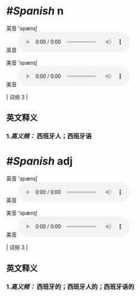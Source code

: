 # ***\#Spanish*** n
英音 'spænɪʃ  
英音
<audio src="./media/Spanish-b.aac" controls="controls"></audio>

美音 'spænɪʃ  
美音
<audio src="./media/Spanish.aac" controls="controls"></audio>



| 词频 3 |  

英文释义
---
### 1.*高义频：* **西班牙人；西班牙语**  


# ***\#Spanish*** adj
英音 'spænɪʃ  
英音
<audio src="./media/Spanish-b.aac" controls="controls"></audio>

美音 'spænɪʃ  
美音
<audio src="./media/Spanish.aac" controls="controls"></audio>



| 词频 3 |  

英文释义
---
### 1.*高义频：* **西班牙的；西班牙人的；西班牙语的**  


